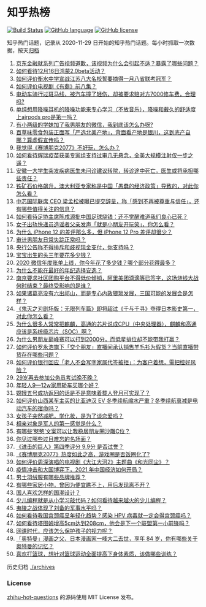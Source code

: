 # 知乎热榜
[![Build Status](https://github.com/ToWeLong/zhihu-hot-questions/workflows/CI/badge.svg)](https://github.com/ToWeLong/zhihu-hot-questions/actions)
[![GitHub language](https://img.shields.io/badge/language-golang-orange.svg)](https://golang.org/)
[![GitHub license](https://img.shields.io/github/license/ToWeLong/zhihu-hot-questions)](https://github.com/ToWeLong/zhihu-hot-questions/blob/main/LICENSE)

知乎热门话题，记录从 2020-11-29 日开始的知乎热门话题。每小时抓取一次数据，按天[归档](./archives)

<!-- BEGIN -->

1. [京东金融就系列广告视频道歉，该视频为什么会引起不适？暴露了哪些问题？](https://www.zhihu.com/question/434812647)
1. [如何看待12月16日鸿蒙2.0beta活动？](https://www.zhihu.com/question/433690121)
1. [如何评价衡水中学宣战江苏八大名校誓要摘得一月八省联考冠军？](https://www.zhihu.com/question/434940763)
1. [如何评价电视剧《有翡》前八集？](https://www.zhihu.com/question/434961707)
1. [电动车骑行过斑马线，被汽车撞了轻伤，却被要求赔对方7000修车费，合理吗?](https://www.zhihu.com/question/434689655)
1. [单纯想用降噪耳机的降噪功能来专心学习（不放音乐），降噪和戴久的舒适度上airpods pro是第一吗？](https://www.zhihu.com/question/419647605)
1. [有小两级的学妹加了我男朋友的微信，我到底该怎么办呀?](https://www.zhihu.com/question/420446780)
1. [百草味零食包装正面写「严选北美产地」，背面看产地是银川，这到底产自哪？算虚假宣传吗？](https://www.zhihu.com/question/435073528)
1. [我觉得《赛博朋克2077》不好玩，怎么办？](https://www.zhihu.com/question/434263653)
1. [如何看待辉瑞疫苗获美专家组支持过审几无悬念，全美大规模注射仅一步之遥？](https://www.zhihu.com/question/434360924)
1. [安徽一大学生突发疾病医生未问诊建议转院，转诊途中死亡，医生或将承担哪些责任？](https://www.zhihu.com/question/435050855)
1. [铁矿石价格飙升，澳大利亚专家称是中国「愚蠢的经济政策」导致的，对此你怎么看？](https://www.zhihu.com/question/434969935)
1. [中芯国际联席 CEO 梁孟松被曝已提交辞呈，称「感到不再被尊重与信任」，还有哪些值得关注的信息？](https://www.zhihu.com/question/435048793)
1. [如何看待足协主席陈戌源批中国足球烧钱：还不觉醒难道我们良心已死？](https://www.zhihu.com/question/434913230)
1. [女子出轨快递员造谣者父亲发声「就是小朋友开玩笑」，你怎么看？](https://www.zhihu.com/question/435077717)
1. [为什么 iPhone 12 的差评那么多，但 iPhone 12 Pro 差评却很少？](https://www.zhihu.com/question/428757527)
1. [审计男朋友日常失踪正常吗？](https://www.zhihu.com/question/433758023)
1. [央行公告称不得排斥和歧视现金支付，你支持吗？](https://www.zhihu.com/question/434960613)
1. [宝宝出生的头三年要花多少钱？](https://www.zhihu.com/question/357449045)
1. [2020 微信年度账单上线，你今年花了多少钱？哪个部分花得最多？](https://www.zhihu.com/question/435092624)
1. [为什么不能在最好的年纪选择安逸？](https://www.zhihu.com/question/433551479)
1. [南京要求社区团购平台不得低价倾销，阿里美团滴滴等已签字，这场烧钱大战何时结束？最终受影响的是谁？](https://www.zhihu.com/question/434934109)
1. [如果诸葛亮没有六出祁山，而是专心内政猥琐发展，三国可能的发展会是怎样？](https://www.zhihu.com/question/333059265)
1. [《鬼灭之刃剧场版：无限列车篇》即将超过《千与千寻》夺得日本影史第一，对此你怎么看？](https://www.zhihu.com/question/434939139)
1. [为什么很多人常常把麒麟，高通的芯片说成CPU（中央处理器），麒麟和高通应该是系统级芯片（SOC）啊？](https://www.zhihu.com/question/308569054)
1. [为什么男朋友巅峰赛可以打到2000分，而低星排位却不能带我打赢？](https://www.zhihu.com/question/427402990)
1. [如何评价罗永浩旗下「交个朋友」直播间承认销售羊毛衫为假货？当前直播带货存在哪些问题？](https://www.zhihu.com/question/434966550)
1. [如何评价银行回应「老人不会写字家属代签被拒」：为客户着想，需把控好风险？](https://www.zhihu.com/question/434956427)
1. [29岁再去参加公务员考试晚不晚？](https://www.zhihu.com/question/320494343)
1. [年轻人9—12w家用轿车买哪个好？](https://www.zhihu.com/question/60931583)
1. [嫦娥五号成功返回的话是不是意味着载人登月可实现了？](https://www.zhihu.com/question/431876088)
1. [如何评价山西某车主买的比亚迪汉 EV 冬季续航缩水严重？冬季续航衰减是电动汽车的宿命吗？](https://www.zhihu.com/question/434949022)
1. [女孩子突然减肥，学化妆，是为了谈恋爱吗？](https://www.zhihu.com/question/399006202)
1. [相亲对象是军人的第一感觉是什么？](https://www.zhihu.com/question/434909037)
1. [有哪些‘憨憨’文案可以让我稳居朋友圈沙雕C位？](https://www.zhihu.com/question/430073431)
1. [你见过哪些过目难忘的名场面？](https://www.zhihu.com/question/427425202)
1. [《进击的巨人》第四季评分 9.9分 是否过誉？](https://www.zhihu.com/question/433832329)
1. [《赛博朋克2077》热度如此之高，游戏圈是否饭圈化了?](https://www.zhihu.com/question/434021559)
1. [如何评价周深演唱的电视剧《大江大河2》主题曲《和光同尘》？](https://www.zhihu.com/question/435057353)
1. [疫情冲击和大国博弈下，2021 年中国经济如何开局？](https://www.zhihu.com/question/433741030)
1. [男士羽绒服有哪些品牌推荐？](https://www.zhihu.com/question/20635481)
1. [有哪些家居小物，曾因为便宜瞧不上，用后发现离不开？](https://www.zhihu.com/question/428487902)
1. [国人喜欢怎样的国潮设计？](https://www.zhihu.com/question/433744683)
1. [少儿编程就是从小学习敲代码？如何看待越来越火的少儿编程？](https://www.zhihu.com/question/434027506)
1. [夷陵之战体现了刘备的军事水平吗？](https://www.zhihu.com/question/434781239)
1. [如何看待我国宫颈癌呈年轻化趋势？感染 HPV 病毒就一定会得宫颈癌吗？](https://www.zhihu.com/question/434917483)
1. [如何看待塔图姆增高5cm达到208cm，他会是下一个联盟第一小前锋吗？](https://www.zhihu.com/question/434842565)
1. [网课时代，应该怎么保护孩子的视力呢？](https://www.zhihu.com/question/408936387)
1. [「奥特曼」漫画之父、日本漫画家一峰大二去世，享年 84 岁，你有哪些关于奥特曼的记忆？](https://www.zhihu.com/question/434966819)
1. [喜欢打篮球，想针对篮球运动全面提高下身体素质，该做哪些训练？](https://www.zhihu.com/question/268215557)

<!-- END -->

历史归档 [./archives](./archives)


### License
[zhihu-hot-questions](https://github.com/towelong/zhihu-hot-questions) 的源码使用 MIT License 发布。